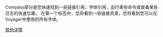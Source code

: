 Compass部分是您快速找到一些链接引用，字体引用，运行某些命令或查看某些日志的快速位置。 在第一个标签中，您将看到一些链接资源，您将看到您可以在Voyager中使用的所有字体。

[其他详情](https://voyager.readme.io/docs/compass)

